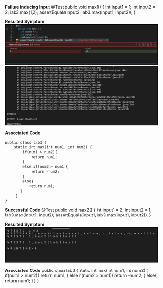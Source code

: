 **Failure Inducing Input**
@Test
  public void max1() {
    int input1 = 1;
    int input2 = 2;
    lab3.max(1,2);
    assertEquals(input2, lab3.max(input1, input2));
  }

**Resulted Symptom**
![Image](failure.png)
![Image](failure2.png)


**Associated Code**

    public class lab3 {
        static int max(int num1, int num2) {
            if(num1 > num2){
                return num1;
            }
            else if(num2 > num1){
                return -num2;
            }
            else{
               return num1;
           }
         }
    }
**Successful Code**
@Test
    public void max2() {
          int input1 = 2;
          int input2 = 1;
          lab3.max(input1, input2);
      assertEquals(input1, lab3.max(input1, input2));
  }

**Resulted Symptom**
![Image](success.png)

**Associated Code**
public class lab3 {
  static int max(int num1, int num2) {
      if(num1 > num2){
          return num1;
      }
      else if(num2 > num1){
          return -num2;
      }
      else{
          return num1;
      }
    }
}

